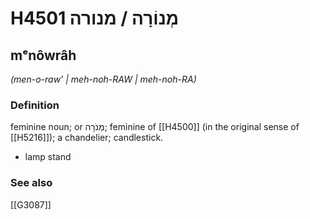 # H4501 מְנוֹרָה / מנורה

## mᵉnôwrâh

_(men-o-raw' | meh-noh-RAW | meh-noh-RA)_

### Definition

feminine noun; or מְנֹרָה; feminine of [[H4500]] (in the original sense of [[H5216]]); a chandelier; candlestick.

- lamp stand
### See also

[[G3087]]


